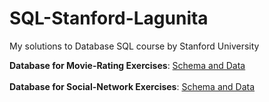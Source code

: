 # SQL-Stanford-Lagunita
My solutions to Database SQL course by Stanford University<br/>

**Database for Movie-Rating Exercises**: [Schema and Data](https://lagunita.stanford.edu/c4x/DB/SQL/asset/moviedata.html)
<br/><br/>
**Database for Social-Network Exercises**: [Schema and Data](https://lagunita.stanford.edu/c4x/DB/SQL/asset/socialdata.html)
